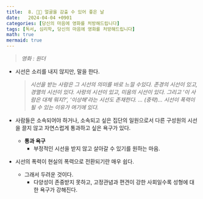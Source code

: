 ```yaml
---
title:  8. 🧑‍🚀 얼굴을 감출 수 있어 좋은 날
date:   2024-04-04 +0901
categories: [당신의 마음에 영화를 처방해드립니다]
tags: [독서, 심리학, 당신의 마음에 영화를 처방해드립니다]
math: true
mermaid: true
---
```


> *영화 : 원더*

- 시선은 소리를 내지 않지만, 말을 한다.
    
    > *시선을 받는 사람은 그 시선의 의미를 바로 느낄 수있다. 존경의 시선이 있고, 경멸의 시선이 있다. 사랑의 시선이 있고, 미움의 시선이 있다. 그리고 ‘이 사람은 대체 뭐지?’, ‘이상해’라는 시선도 존재한다. … (중략)… 시선이 폭력이 될 수 있는 이유가 여기에 있다.*
    
- 사람들은 소속되어야 하거나, 소속되고 싶은 집단의 일원으로서 
다른 구성원의 시선을 끌지 않고 자연스럽게 통과하고 싶은 욕구가 있다.
    - **통과 욕구**
        - 부정적인 시선을 받지 않고 살아갈 수 있기를 원하는 마음.
- 시선의 폭력이 현실의 폭력으로 전환되기란 매우 쉽다.
    - 그래서 두려운 것이다.
        - 다양성이 존중받지 못하고, 고정관념과 편견이 강한 사회일수록 
        성형에 대한 욕구가 강해진다.